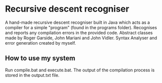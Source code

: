 # Recursive descent recogniser
A hand-made recursive descent recogniser built in Java which acts as a compiler for a simple "program" (found in the programs folder). 
Recognises and reports any compilation errors in the provided code. 
Abstract classes made by Roger Garside, John Mariani and John Vidler.
Syntax Analyser and error generation created by myself.

## How to use my system
Run compile.bat and execute.bat.
The output of the compilation process is stored in the output.txt file.
